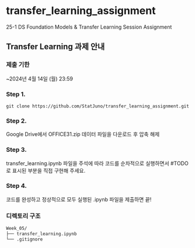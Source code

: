 # transfer_learning_assignment
25-1 DS Foundation Models &amp; Transfer Learning Session Assignment

## Transfer Learning 과제 안내

### 제출 기한
~2024년 4월 14일 (월) 23:59

### Step 1. 
    git clone https://github.com/StatJuno/transfer_learning_assignment.git

### Step 2.
Google Drive에서 OFFICE31.zip 데이터 파일을 다운로드 후 압축 해제 

### Step 3.
transfer_learning.ipynb 파일을 주석에 따라 코드를 순차적으로 실행하면서 #TODO로 표시된 부분을 직접 구현해 주세요.

### Step 4.
코드를 완성하고 정상적으로 모두 실행된 .ipynb 파일을 제출하면 끝!

### 디렉토리 구조
```bash
Week_05/
├── transfer_learning.ipynb
└── .gitignore
```
